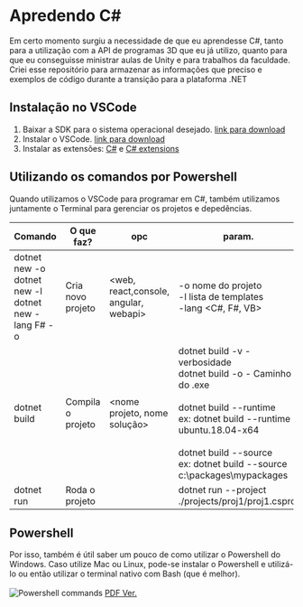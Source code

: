 # Apredendo C#
Em certo momento surgiu a necessidade de que eu aprendesse C#, tanto para a utilização com a API de programas 3D que eu já utilizo, quanto para que eu conseguisse ministrar aulas de Unity e para trabalhos da faculdade. Criei esse repositório para armazenar as informações que preciso e exemplos de código durante a transição para a plataforma .NET 

## Instalação no VSCode
1. Baixar a SDK para o sistema operacional desejado. [link para download](https://dotnet.microsoft.com/download)
1. Instalar o VSCode. [link para download](https://code.visualstudio.com/)
1. Instalar as extensões: [C#](https://marketplace.visualstudio.com/items?itemName=ms-vscode.csharp) e [C# extensions](https://marketplace.visualstudio.com/items?itemName=jchannon.csharpextensions)

## Utilizando os comandos por Powershell
Quando utilizamos o VSCode para programar em C#, também utilizamos juntamente o Terminal para gerenciar os projetos e depedências. 

| Comando                                                                                | O que faz?        | opc                                   | param.                                                                                                                                                                                                                                                             |
|----------------------------------------------------------------------------------------|-------------------|---------------------------------------|--------------------------------------------------------------------------------------------------------------------------------------------------------------------------------------------------------------------------------------------------------------------|
| dotnet new <opc> -o <nome> <br> dotnet new -l <br> dotnet new <opc> -lang F# -o <name> | Cria novo projeto | <web, react,console, angular, webapi> | -o nome do projeto <br> -l lista de templates <br> -lang <C#, F#, VB>                                                                                                                                                                                              |
| dotnet build                                                                           | Compila o projeto | <nome projeto, nome solução>          | dotnet build -v - verbosidade <br>  dotnet build -o <path> - Caminho do .exe<br> <br> dotnet build --runtime <runtime><br> ex: dotnet build --runtime ubuntu.18.04-x64<br> <br> dotnet build --source <path><br>  ex: dotnet build --source c:\packages\mypackages |
| dotnet run                                                                             | Roda o projeto    |                                       | dotnet run --project ./projects/proj1/proj1.csproj                                                                                                                                                                                                                 |
  
## Powershell
  Por isso, também é útil saber um pouco de como utilizar o Powershell do Windows. Caso utilize Mac ou Linux, pode-se instalar o Powershell e utilizá-lo ou então utilizar o terminal nativo com Bash (que é melhor).
  <br> <br>
  ![Powershell commands](https://github.com/Camilotk/csharp/blob/master/ps-cheatsheet.jpeg "Comandos Powershell")
  [PDF Ver.](https://cdn.comparitech.com/wp-content/uploads/2018/08/Comparitech-Powershell-cheatsheet.pdf)
